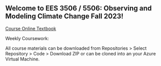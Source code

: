 ## Welcome to EES 3506 / 5506: Observing and Modeling Climate Change Fall 2023!

[Course Online Textbook](https://hackmd.io/3QEs24V3QbqUmfabs7ezvg?both)

Weekly Coursework:

All course materials can be downloaded from Repositories > Select Repository > Code > Download ZIP or can be cloned into an your Azure Virtual Machine.

